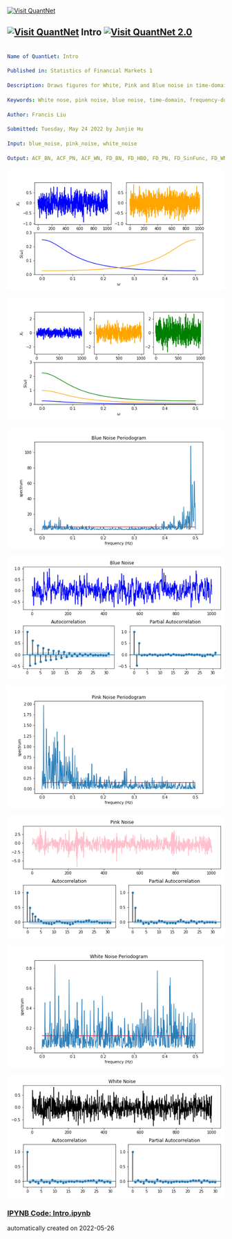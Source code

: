 [<img src="https://github.com/QuantLet/Styleguide-and-FAQ/blob/master/pictures/banner.png" width="888" alt="Visit QuantNet">](http://quantlet.de/)

## [<img src="https://github.com/QuantLet/Styleguide-and-FAQ/blob/master/pictures/qloqo.png" alt="Visit QuantNet">](http://quantlet.de/) **Intro** [<img src="https://github.com/QuantLet/Styleguide-and-FAQ/blob/master/pictures/QN2.png" width="60" alt="Visit QuantNet 2.0">](http://quantlet.de/)

```yaml

Name of QuantLet: Intro

Published in: Statistics of Financial Markets 1

Description: Draws figures for White, Pink and Blue noise in time-domain and frequency-domain, ACF, PCF and applied Fourier transform

Keywords: White nose, pink noise, blue noise, time-domain, frequency-domain, Fourier transform

Author: Francis Liu

Submitted: Tuesday, May 24 2022 by Junjie Hu

Input: blue_noise, pink_noise, white_noise

Output: ACF_BN, ACF_PN, ACF_WN, FD_BN, FD_HBO, FD_PN, FD_SinFunc, FD_WN, HBO_TD, TD_BN, TD_Decomp, TD_PN, TD_WN

```

![Picture1](AR1Per_a.png)

![Picture2](AR1Per_sigma.png)

![Picture3](BNPer.png)

![Picture4](BN_acfpacf.png)

![Picture5](PNPer.png)

![Picture6](PN_acfpacf.png)

![Picture7](WNPer.png)

![Picture8](WN_acfpacf.png)

### [IPYNB Code: Intro.ipynb](Intro.ipynb)


automatically created on 2022-05-26